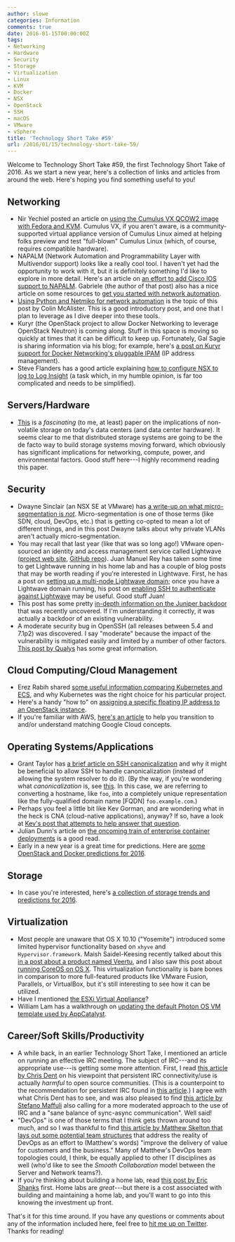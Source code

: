 ```yaml
---
author: slowe
categories: Information
comments: true
date: 2016-01-15T00:00:00Z
tags:
- Networking
- Hardware
- Security
- Storage
- Virtualization
- Linux
- KVM
- Docker
- NSX
- OpenStack
- SSH
- macOS
- VMware
- vSphere
title: 'Technology Short Take #59'
url: /2016/01/15/technology-short-take-59/
---
```


Welcome to Technology Short Take #59, the first Technology Short Take of 2016. As we start a new year, here's a collection of links and articles from around the web. Here's hoping you find something useful to you!

## Networking

* Nir Yechiel posted an article on [using the Cumulus VX QCOW2 image with Fedora and KVM][link-6]. Cumulus VX, if you aren't aware, is a community-supported virtual appliance version of Cumulus Linux aimed at helping folks preview and test "full-blown" Cumulus Linux (which, of course, requires compatible hardware).
* NAPALM (Network Automation and Programmability Layer with Multivendor support) looks like a really cool tool. I haven't yet had the opportunity to work with it, but it is definitely something I'd like to explore in more detail. Here's an article on [an effort to add Cisco IOS support to NAPALM][link-16]. Gabriele (the author of that post) also has a nice article on some resources to [get you started with network automation][link-17].
* [Using Python and Netmiko for network automation][link-24] is the topic of this post by Colin McAlister. This is a good introductory post, and one that I plan to leverage as I dive deeper into these tools.
* Kuryr (the OpenStack project to allow Docker Networking to leverage OpenStack Neutron) is coming along. Stuff in this space is moving so quickly at times that it can be difficult to keep up. Fortunately, Gal Sagie is sharing information via his blog; for example, here's [a post on Kuryr support for Docker Networking's pluggable IPAM][link-19] (IP address management).
* Steve Flanders has a good article explaining [how to configure NSX to log to Log Insight][link-27] (a task which, in my humble opinion, is far too complicated and needs to be simplified).

## Servers/Hardware

* [This][link-18] is a _fascinating_ (to me, at least) paper on the implications of non-volatile storage on today's data centers (and data center hardware). It seems clear to me that distributed storage systems are going to be the de facto way to build storage systems moving forward, which obviously has significant implications for networking, compute, power, and environmental factors. Good stuff here---I highly recommend reading this paper.

## Security

* Dwayne Sinclair (an NSX SE at VMware) has [a write-up on what micro-segmentation is _not_][link-13]. Micro-segmentation is one of those terms (like SDN, cloud, DevOps, etc.) that is getting co-opted to mean a lot of different things, and in this post Dwayne talks about why private VLANs aren't actually micro-segmentation.
* You may recall that last year (like that was so long ago!) VMware open-sourced an identity and access management service called Lightwave ([project web site][link-20], [GitHub repo][link-21]). Juan Manuel Rey has taken some time to get Lightwave running in his home lab and has a couple of blog posts that may be worth reading if you're interested in Lightwave. First, he has a post on [setting up a multi-node Lightwave domain][link-22]; once you have a Lightwave domain running, his post on [enabling SSH to authenticate against Lightwave][link-23] may be useful. Good stuff Juan!
* This post has some pretty [in-depth information on the Juniper backdoor][link-29] that was recently uncovered. If I'm understanding it correctly, it was actually a backdoor of an existing vulnerability.
* A moderate security bug in OpenSSH (all releases between 5.4 and 7.1p2) was discovered. I say "moderate" because the impact of the vulnerability is mitigated easily and limited by a number of other factors. [This post by Qualys][link-32] has some great information.

## Cloud Computing/Cloud Management

* Erez Rabih shared [some useful information comparing Kubernetes and ECS][link-7], and why Kubernetes was the right choice for his particular project.
* Here's a handy "how to" on [assigning a specific floating IP address to an OpenStack instance][link-25].
* If you're familiar with AWS, [here's an article][link-31] to help you transition to and/or understand matching Google Cloud concepts.

## Operating Systems/Applications

* Grant Taylor has [a brief article on SSH canonicalization][link-4] and why it might be beneficial to allow SSH to handle canonicalization (instead of allowing the system resolver to do it). (By the way, if you're wondering what _canonicalization_ is, see [this][link-5]. In this case, we are referring to converting a hostname, like `foo`, into a completely unique representation like the fully-qualified domain name [FQDN] `foo.example.com`.)
* Perhaps you feel a little bit like Kev Gorman, and are wondering what in the heck is CNA (cloud-native applications), anyway? If so, have a look at [Kev's post that attempts to help answer that question][link-8].
* Julian Dunn's article on [the oncoming train of enterprise container deployments][link-26] is a good read.
* Early in a new year is a great time for predictions. Here are [some OpenStack and Docker predictions for 2016][link-30].

## Storage

* In case you're interested, here's [a collection of storage trends and predictions for 2016][link-15].

## Virtualization

* Most people are unaware that OS X 10.10 ("Yosemite") introduced some limited hypervisor functionality based on `xhyve` and `Hypervisor.framework`. Maish Saidel-Keesing recently talked about this [in a post about a product named Veertu][link-10], and I also saw this post about [running CoreOS on OS X][link-11]. This virtualization functionality is bare bones in comparison to more full-featured products like VMware Fusion, Parallels, or VirtualBox, but it's still interesting to see how it can be utilized.
* Have I mentioned [the ESXi Virtual Appliance][link-12]?
* William Lam has a walkthrough on [updating the default Photon OS VM template used by AppCatalyst][link-28].

## Career/Soft Skills/Productivity

* A while back, in an earlier Technology Short Take, I mentioned an article on running an effective IRC meeting. The subject of IRC---and its appropriate use---is getting some more attention. First, I read [this article by Chris Dent][link-1] on his viewpoint that persistent IRC connectivity/use is actually _harmful_ to open source communities. (This is a counterpoint to the recommendation for persistent IRC found in [this article][link-2].) I agree with what Chris Dent has to see, and was also pleased to find [this article by Stefano Maffuli][link-3] also calling for a more moderated approach to the use of IRC and a "sane balance of sync-async communication". Well said!
* "DevOps" is one of those terms that I think gets thrown around too much, and so I was thankful to find [this article by Matthew Skelton that lays out some potential team structures][link-9] that address the reality of DevOps as an effort to (Matthew's words) "improve the delivery of value for customers and the business." Many of Matthew's DevOps team topologies could, I think, be equally applied to other IT disciplines as well (who'd like to see the _Smooth Collaboration_ model between the Server and Network teams?).
* If you're thinking about building a home lab, read [this post by Eric Shanks][link-14] first. Home labs are _great_---but there is a cost associated with building and maintaining a home lab, and you'll want to go into this knowing the investment up front.

That's it for this time around. If you have any questions or comments about any of the information included here, feel free to [hit me up on Twitter][link-33]. Thanks for reading!

[link-1]: http://anticdent.org/persistent-irc-considered-harmful.html
[link-2]: https://developer.ibm.com/opentech/2015/12/20/irc-the-secret-to-success-in-open-source/
[link-3]: http://maffulli.net/2015/12/21/balancing-irc-and-email-the-secret-of-success-for-open-collaboration/
[link-4]: http://dotfiles.tnetconsulting.net/articles/2016/0109/ssh-canonicalization.html
[link-5]: https://en.wikipedia.org/wiki/Canonicalization
[link-6]: https://thenetworkway.wordpress.com/2015/12/31/hands-on-with-fedora-kvm-and-cumulus-vx/
[link-7]: https://railsadventures.wordpress.com/2015/12/06/why-we-chose-kubernetes-over-ecs/
[link-8]: http://zerotin.org/2015/11/18/cloud-native-apps-for-the-ops-guy-pt-1-what-the-hell-is-cna-anyway/
[link-9]: http://blog.matthewskelton.net/2013/10/22/what-team-structure-is-right-for-devops-to-flourish/
[link-10]: http://technodrone.blogspot.com/2016/01/native-mac-osx-virtualization-with.html
[link-11]: https://deis.com/blog/2015/get-started-coreos-os-x
[link-12]: http://www.virtuallyghetto.com/2015/12/deploying-nested-esxi-is-even-easier-now-with-the-esxi-virtual-appliance.html
[link-13]: http://www.beyondcli.com/imo/what-micro-segmentation-is-not/
[link-14]: http://theithollow.com/2016/01/04/home-lab-expenses/
[link-15]: https://storpool.com/blog/storage-trends-and-predictions-2016
[link-16]: https://projectme10.wordpress.com/2015/12/07/adding-cisco-ios-support-to-napalm-network-automation-and-programmability-abstraction-layer-with-multivendor-support/
[link-17]: https://projectme10.wordpress.com/2015/12/12/so-you-want-to-start-with-network-automation/
[link-18]: https://queue.acm.org/detail.cfm?id=2874238
[link-19]: http://galsagie.github.io/sdn/openstack/docker/kuryr/neutron/2015/12/30/kuryr-docker-ipam/
[link-20]: https://vmware.github.io/lightwave/
[link-21]: https://github.com/vmware/lightwave
[link-22]: http://blog.jreypo.io/cloud-native/devops/vmware/vmware-lightwave-multi-node-domain-setup/
[link-23]: http://blog.jreypo.io/cloud-native/devops/vmware/enable-ssh-access-against-vmware-lightwave/
[link-24]: http://www.null0.co.uk/2016/01/11/getting-started-with-network-automation-using-python-and-netmiko/
[link-25]: http://trackless.ca/2015/12/21/assigning-a-specific-floating-ip-address-to-an-openstack-instance/
[link-26]: http://www.juliandunn.net/2015/12/04/the-oncoming-train-of-enterprise-container-deployments/
[link-27]: http://sflanders.net/2015/12/21/logging-nsx-with-log-insight/
[link-28]: http://www.virtuallyghetto.com/2015/12/how-to-update-appcatalysts-default-photonos-vm-template-wdocker-1-9.html
[link-29]: http://blog.cryptographyengineering.com/2015/12/on-juniper-backdoor.html
[link-30]: http://natishalom.typepad.com/nati_shaloms_blog/2015/12/6-openstack-docker-predictions-for-2016.html
[link-31]: https://cloud.google.com/docs/google-cloud-platform-for-aws-professionals
[link-32]: https://www.qualys.com/2016/01/14/cve-2016-0777-cve-2016-0778/openssh-cve-2016-0777-cve-2016-0778.txt
[link-33]: https://twitter.com/scott_lowe
